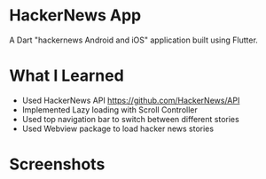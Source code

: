 
# HackerNews App

A Dart "hackernews Android and iOS" application built using Flutter.

# What I Learned

* Used HackerNews API https://github.com/HackerNews/API
* Implemented Lazy loading with Scroll Controller
* Used top navigation bar to switch between different stories
* Used Webview package to load hacker news stories 

# Screenshots

<p align="center">
  
</p>
